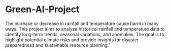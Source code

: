 # Green-AI-Project
The increase or decrease in rainfall and temperature cause harm in many ways.  This project aims to analyze historical rainfall and temperature data to identify long-term trends, seasonal variations, and anomalies. The goal is to highlight potential climate risks and provide insights for disaster preparedness and sustainable resource planning.”
